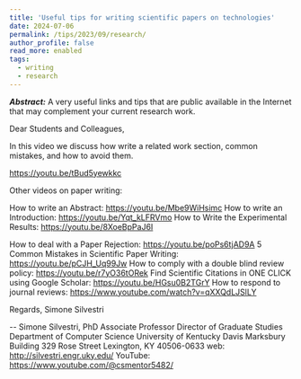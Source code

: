 ```yaml
---
title: 'Useful tips for writing scientific papers on technologies'
date: 2024-07-06
permalink: /tips/2023/09/research/
author_profile: false
read_more: enabled
tags:
  - writing
  - research
---
```


***Abstract:*** A very useful links and tips that are public available in the Internet that may complement your current research work. 

Dear Students and Colleagues,

In this video we discuss how write a related work section, common
mistakes, and how to avoid them.

https://youtu.be/tBud5yewkkc

Other videos on paper writing:

How to write an Abstract: https://youtu.be/Mbe9WiHsimc
How to write an Introduction: https://youtu.be/Yqt_kLFRVmo
How to Write the Experimental Results: https://youtu.be/8XoeBpPaJ6I

How to deal with a Paper Rejection: https://youtu.be/poPs6tjAD9A
5 Common Mistakes in Scientific Paper Writing: https://youtu.be/pCJH_Uq99Jw
How to comply with a double blind review policy:
https://youtu.be/r7yO36tORek
Find Scientific Citations in ONE CLICK using Google Scholar:
https://youtu.be/HGsu0B2TGrY
How to respond to journal reviews:
https://www.youtube.com/watch?v=qXXQdLJSlLY

Regards,
Simone Silvestri

-- 
Simone Silvestri, PhD
Associate Professor
Director of Graduate Studies
Department of Computer Science
University of Kentucky
Davis Marksbury Building
329 Rose Street
Lexington, KY 40506-0633
web: http://silvestri.engr.uky.edu/
YouTube: https://www.youtube.com/@csmentor5482/